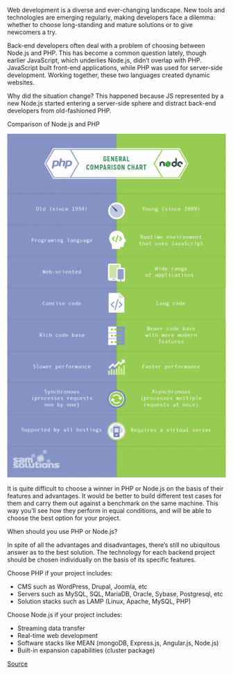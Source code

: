 <p>
    Web development is a diverse and ever-changing landscape. New tools and technologies are emerging regularly, making developers face a dilemma: whether to choose long-standing and mature solutions or to give newcomers a try.
</p>
<p class="mgt-10">
    Back-end developers often deal with a problem of choosing between Node.js and PHP. This has become a common question lately, though earlier JavaScript, which underlies Node.js, didn’t overlap with PHP. JavaScript built front-end applications, while PHP was used for server-side development. Working together, these two languages created dynamic websites.
</p>
<p class="mgt-10">
    Why did the situation change? This happened because JS represented by a new Node.js started entering a server-side sphere and distract back-end developers from old-fashioned PHP.
</p>
<p class="bold-text mgt-10">
    Comparison of Node.js and PHP
</p>
<div class="center-align">
    <img src="./assets/img/posts/php-vs-node-cmp.png" alt="PHP vs Node.js" />
</div>
<p>
    It is quite difficult to choose a winner in PHP or Node.js on the basis of their features and advantages. It would be better to build different test cases for them and carry them out against a benchmark on the same machine. This way you’ll see how they perform in equal conditions, and will be able to choose the best option for your project.
</p>
<p class="bold-text mgt-10">
    When should you use PHP or Node.js?
</p>
<p class="mgt-10">
    In spite of all the advantages and disadvantages, there’s still no ubiquitous answer as to the best solution. The technology for each backend project should be chosen individually on the basis of its specific features.
</p>
<p class="mgt-10">
    Choose PHP if your project includes:
</p>
<ul class="disc-list mgt-10">
    <li>CMS such as WordPress, Drupal, Joomla, etc</li>
    <li>Servers such as MySQL, SQL, MariaDB, Oracle, Sybase, Postgresql, etc</li>
    <li>Solution stacks such as LAMP (Linux, Apache, MySQL, PHP)</li>
</ul>
<p class="mgt-10">
    Choose Node.js if your project includes:
</p>
<ul class="disc-list mgt-10">
    <li>Streaming data transfer</li>
    <li>Real-time web development</li>
    <li>Software stacks like MEAN (mongoDB, Express.js, Angular.js, Node.js)</li>
    <li>Built-in expansion capabilities (cluster package)</li>
</ul>
<p class="mgt-10">
    <a href="https://www.sam-solutions.com/blog/node-js-vs-php-which-is-the-best-for-server-side-development/" target="_blank">Source</a>
</p>